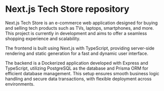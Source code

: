 # Next.js Tech Store repository
Next.js Tech Store is an e-commerce web application designed for buying and selling tech products such as TVs, laptops, smartphones, and more. This project is currently in development and aims to offer a seamless shopping experience and scalability.

The frontend is built using Next.js with TypeScript, providing server-side rendering and static generation for a fast and dynamic user interface.

The backend is a Dockerized application developed with Express and TypeScript, utilizing PostgreSQL as the database and Prisma ORM for efficient database management. This setup ensures smooth business logic handling and secure data transactions, with flexible deployment across environments.
